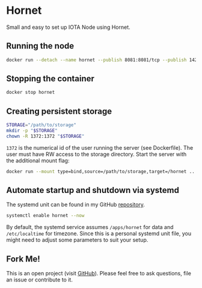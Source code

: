# Hornet
Small and easy to set up IOTA Node using Hornet.

## Running the node
```bash
docker run --detach --name hornet --publish 8081:8081/tcp --publish 14265:14265/tcp --publish 15600:15600/tcp hetsh/hornet
```

## Stopping the container
```bash
docker stop hornet
```

## Creating persistent storage
```bash
STORAGE="/path/to/storage"
mkdir -p "$STORAGE"
chown -R 1372:1372 "$STORAGE"
```
`1372` is the numerical id of the user running the server (see Dockerfile).
The user must have RW access to the storage directory.
Start the server with the additional mount flag:
```bash
docker run --mount type=bind,source=/path/to/storage,target=/hornet ...
```

## Automate startup and shutdown via systemd
The systemd unit can be found in my GitHub [repository](https://github.com/Hetsh/docker-hornet).
```bash
systemctl enable hornet --now
```
By default, the systemd service assumes `/apps/hornet` for data and `/etc/localtime` for timezone.
Since this is a personal systemd unit file, you might need to adjust some parameters to suit your setup.

## Fork Me!
This is an open project (visit [GitHub](https://github.com/Hetsh/docker-hornet)).
Please feel free to ask questions, file an issue or contribute to it.